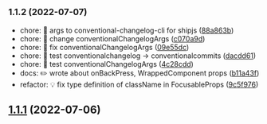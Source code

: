 ## <small>1.1.2 (2022-07-07)</small>

* chore: 🤖 args to conventional-changelog-cli for shipjs ([88a863b](https://github.com/yuki153/react-spatial-navigation/commit/88a863b))
* chore: 🤖 change conventionalChangelogArgs ([c070a9d](https://github.com/yuki153/react-spatial-navigation/commit/c070a9d))
* chore: 🤖 fix conventionalChangelogArgs ([09e55dc](https://github.com/yuki153/react-spatial-navigation/commit/09e55dc))
* chore: 🤖 test conventionalchangelog -> conventionalcommits ([dacdd61](https://github.com/yuki153/react-spatial-navigation/commit/dacdd61))
* chore: 🤖 test conventionalChangelogArgs ([4c28cdd](https://github.com/yuki153/react-spatial-navigation/commit/4c28cdd))
* docs: ✏️ wrote about onBackPress, WrappedComponent props ([b11a43f](https://github.com/yuki153/react-spatial-navigation/commit/b11a43f))
* refactor: 💡 fix type definition of className in FocusableProps ([9c5f976](https://github.com/yuki153/react-spatial-navigation/commit/9c5f976))



## [1.1.1](https://github.com/yuki153/react-spatial-navigation/compare/v1.1.0...v1.1.1) (2022-07-06)



